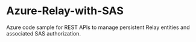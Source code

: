 # Azure-Relay-with-SAS
Azure code sample for REST APIs to manage persistent Relay entities and associated SAS authorization.
